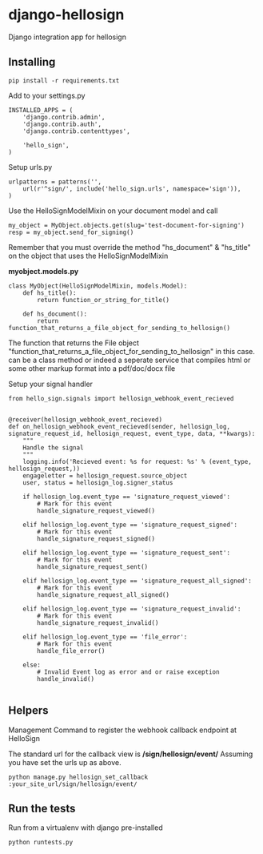 django-hellosign
================

Django integration app for hellosign


Installing
----------

```
pip install -r requirements.txt
```

Add to your settings.py

```
INSTALLED_APPS = (
    'django.contrib.admin',
    'django.contrib.auth',
    'django.contrib.contenttypes',

    'hello_sign',
)
```

Setup urls.py

```
urlpatterns = patterns('',
    url(r'^sign/', include('hello_sign.urls', namespace='sign')),
)

```

Use the HelloSignModelMixin on your document model and call

```
my_object = MyObject.objects.get(slug='test-document-for-signing')
resp = my_object.send_for_signing()
```

Remember that you must override the method "hs_document" & "hs_title" on
the object that uses the HelloSignModelMixin

__myobject.models.py__

```
class MyObject(HelloSignModelMixin, models.Model):
    def hs_title():
        return function_or_string_for_title()

    def hs_document():
        return function_that_returns_a_file_object_for_sending_to_hellosign()
```

The function that returns the File object
"function_that_returns_a_file_object_for_sending_to_hellosign" in this case.
can be a class method or indeed a seperate service that compiles html or some
other markup format into a pdf/doc/docx file


Setup your signal handler

```
from hello_sign.signals import hellosign_webhook_event_recieved


@receiver(hellosign_webhook_event_recieved)
def on_hellosign_webhook_event_recieved(sender, hellosign_log, signature_request_id, hellosign_request, event_type, data, **kwargs):
    """
    Handle the signal
    """
    logging.info('Recieved event: %s for request: %s' % (event_type, hellosign_request,))
    engageletter = hellosign_request.source_object
    user, status = hellosign_log.signer_status

    if hellosign_log.event_type == 'signature_request_viewed':
        # Mark for this event
        handle_signature_request_viewed()

    elif hellosign_log.event_type == 'signature_request_signed':
        # Mark for this event
        handle_signature_request_signed()

    elif hellosign_log.event_type == 'signature_request_sent':
        # Mark for this event
        handle_signature_request_sent()

    elif hellosign_log.event_type == 'signature_request_all_signed':
        # Mark for this event
        handle_signature_request_all_signed()

    elif hellosign_log.event_type == 'signature_request_invalid':
        # Mark for this event
        handle_signature_request_invalid()

    elif hellosign_log.event_type == 'file_error':
        # Mark for this event
        handle_file_error()

    else:
        # Invalid Event log as error and or raise exception
        handle_invalid()


```


Helpers
-------------

Management Command to register the webhook callback endpoint at HelloSign

The standard url for the callback view is __/sign/hellosign/event/__
Assuming you have set the urls up as above.

```
python manage.py hellosign_set_callback :your_site_url/sign/hellosign/event/
```


Run the tests
-------------

Run from a virtualenv with django pre-installed

```
python runtests.py
```
